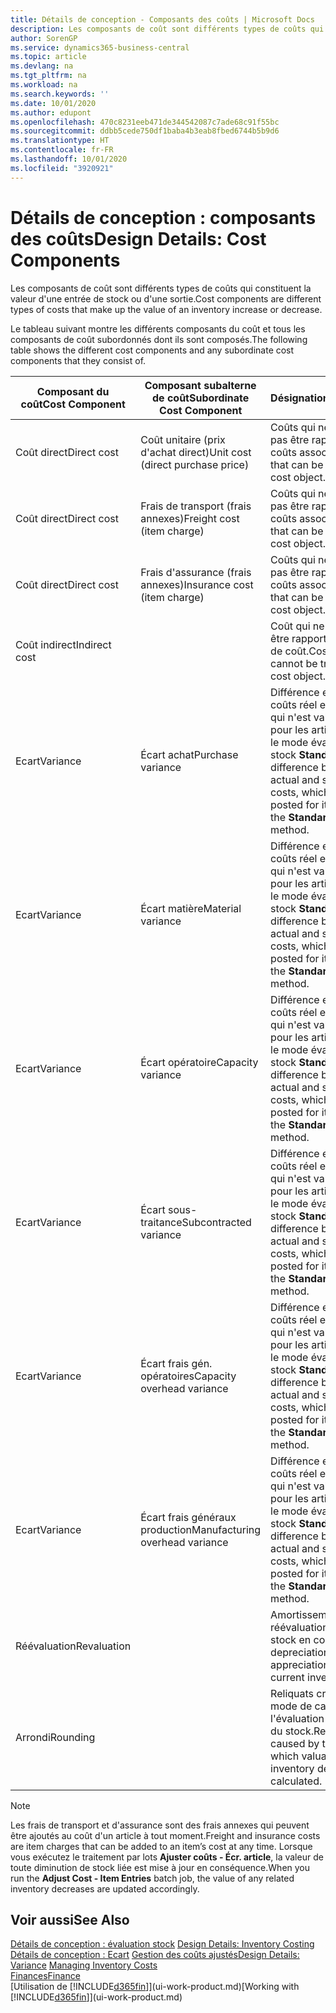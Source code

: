 ```yaml
---
title: Détails de conception - Composants des coûts | Microsoft Docs
description: Les composants de coût sont différents types de coûts qui constituent la valeur d'une entrée de stock ou d'une sortie.
author: SorenGP
ms.service: dynamics365-business-central
ms.topic: article
ms.devlang: na
ms.tgt_pltfrm: na
ms.workload: na
ms.search.keywords: ''
ms.date: 10/01/2020
ms.author: edupont
ms.openlocfilehash: 470c8231eeb471de344542087c7ade68c91f55bc
ms.sourcegitcommit: ddbb5cede750df1baba4b3eab8fbed6744b5b9d6
ms.translationtype: HT
ms.contentlocale: fr-FR
ms.lasthandoff: 10/01/2020
ms.locfileid: "3920921"
---
```

# <a name="design-details-cost-components"></a><span data-ttu-id="240d8-103">Détails de conception : composants des coûts</span><span class="sxs-lookup"><span data-stu-id="240d8-103">Design Details: Cost Components</span></span>
<span data-ttu-id="240d8-104">Les composants de coût sont différents types de coûts qui constituent la valeur d'une entrée de stock ou d'une sortie.</span><span class="sxs-lookup"><span data-stu-id="240d8-104">Cost components are different types of costs that make up the value of an inventory increase or decrease.</span></span>  

 <span data-ttu-id="240d8-105">Le tableau suivant montre les différents composants du coût et tous les composants de coût subordonnés dont ils sont composés.</span><span class="sxs-lookup"><span data-stu-id="240d8-105">The following table shows the different cost components and any subordinate cost components that they consist of.</span></span>  

|<span data-ttu-id="240d8-106">Composant du coût</span><span class="sxs-lookup"><span data-stu-id="240d8-106">Cost Component</span></span>|<span data-ttu-id="240d8-107">Composant subalterne de coût</span><span class="sxs-lookup"><span data-stu-id="240d8-107">Subordinate Cost Component</span></span>|<span data-ttu-id="240d8-108">Désignation</span><span class="sxs-lookup"><span data-stu-id="240d8-108">Description</span></span>|  
|--------------------|--------------------------------|---------------------------------------|  
|<span data-ttu-id="240d8-109">Coût direct</span><span class="sxs-lookup"><span data-stu-id="240d8-109">Direct cost</span></span>|<span data-ttu-id="240d8-110">Coût unitaire (prix d'achat direct)</span><span class="sxs-lookup"><span data-stu-id="240d8-110">Unit cost (direct purchase price)</span></span>|<span data-ttu-id="240d8-111">Coûts qui ne peuvent pas être rapportés à des coûts associés.</span><span class="sxs-lookup"><span data-stu-id="240d8-111">Cost that can be traced to a cost object.</span></span>|  
|<span data-ttu-id="240d8-112">Coût direct</span><span class="sxs-lookup"><span data-stu-id="240d8-112">Direct cost</span></span>|<span data-ttu-id="240d8-113">Frais de transport (frais annexes)</span><span class="sxs-lookup"><span data-stu-id="240d8-113">Freight cost (item charge)</span></span>|<span data-ttu-id="240d8-114">Coûts qui ne peuvent pas être rapportés à des coûts associés.</span><span class="sxs-lookup"><span data-stu-id="240d8-114">Cost that can be traced to a cost object.</span></span>|  
|<span data-ttu-id="240d8-115">Coût direct</span><span class="sxs-lookup"><span data-stu-id="240d8-115">Direct cost</span></span>|<span data-ttu-id="240d8-116">Frais d'assurance (frais annexes)</span><span class="sxs-lookup"><span data-stu-id="240d8-116">Insurance cost (item charge)</span></span>|<span data-ttu-id="240d8-117">Coûts qui ne peuvent pas être rapportés à des coûts associés.</span><span class="sxs-lookup"><span data-stu-id="240d8-117">Cost that can be traced to a cost object.</span></span>|  
|<span data-ttu-id="240d8-118">Coût indirect</span><span class="sxs-lookup"><span data-stu-id="240d8-118">Indirect cost</span></span>||<span data-ttu-id="240d8-119">Coût qui ne peut pas être rapporté à un objet de coût.</span><span class="sxs-lookup"><span data-stu-id="240d8-119">Cost that cannot be traced to a cost object.</span></span>|  
|<span data-ttu-id="240d8-120">Ecart</span><span class="sxs-lookup"><span data-stu-id="240d8-120">Variance</span></span>|<span data-ttu-id="240d8-121">Écart achat</span><span class="sxs-lookup"><span data-stu-id="240d8-121">Purchase variance</span></span>|<span data-ttu-id="240d8-122">Différence entre les coûts réel et standard, qui n'est validée que pour les articles utilisant le mode évaluation stock **Standard**.</span><span class="sxs-lookup"><span data-stu-id="240d8-122">The difference between actual and standard costs, which is only posted for items using the **Standard** costing method.</span></span>|  
|<span data-ttu-id="240d8-123">Ecart</span><span class="sxs-lookup"><span data-stu-id="240d8-123">Variance</span></span>|<span data-ttu-id="240d8-124">Écart matière</span><span class="sxs-lookup"><span data-stu-id="240d8-124">Material variance</span></span>|<span data-ttu-id="240d8-125">Différence entre les coûts réel et standard, qui n'est validée que pour les articles utilisant le mode évaluation stock **Standard**.</span><span class="sxs-lookup"><span data-stu-id="240d8-125">The difference between actual and standard costs, which is only posted for items using the **Standard** costing method.</span></span>|  
|<span data-ttu-id="240d8-126">Ecart</span><span class="sxs-lookup"><span data-stu-id="240d8-126">Variance</span></span>|<span data-ttu-id="240d8-127">Écart opératoire</span><span class="sxs-lookup"><span data-stu-id="240d8-127">Capacity variance</span></span>|<span data-ttu-id="240d8-128">Différence entre les coûts réel et standard, qui n'est validée que pour les articles utilisant le mode évaluation stock **Standard**.</span><span class="sxs-lookup"><span data-stu-id="240d8-128">The difference between actual and standard costs, which is only posted for items using the **Standard** costing method.</span></span>|  
|<span data-ttu-id="240d8-129">Ecart</span><span class="sxs-lookup"><span data-stu-id="240d8-129">Variance</span></span>|<span data-ttu-id="240d8-130">Écart sous-traitance</span><span class="sxs-lookup"><span data-stu-id="240d8-130">Subcontracted variance</span></span>|<span data-ttu-id="240d8-131">Différence entre les coûts réel et standard, qui n'est validée que pour les articles utilisant le mode évaluation stock **Standard**.</span><span class="sxs-lookup"><span data-stu-id="240d8-131">The difference between actual and standard costs, which is only posted for items using the **Standard** costing method.</span></span>|  
|<span data-ttu-id="240d8-132">Ecart</span><span class="sxs-lookup"><span data-stu-id="240d8-132">Variance</span></span>|<span data-ttu-id="240d8-133">Écart frais gén. opératoires</span><span class="sxs-lookup"><span data-stu-id="240d8-133">Capacity overhead variance</span></span>|<span data-ttu-id="240d8-134">Différence entre les coûts réel et standard, qui n'est validée que pour les articles utilisant le mode évaluation stock **Standard**.</span><span class="sxs-lookup"><span data-stu-id="240d8-134">The difference between actual and standard costs, which is only posted for items using the **Standard** costing method.</span></span>|  
|<span data-ttu-id="240d8-135">Ecart</span><span class="sxs-lookup"><span data-stu-id="240d8-135">Variance</span></span>|<span data-ttu-id="240d8-136">Écart frais généraux production</span><span class="sxs-lookup"><span data-stu-id="240d8-136">Manufacturing overhead variance</span></span>|<span data-ttu-id="240d8-137">Différence entre les coûts réel et standard, qui n'est validée que pour les articles utilisant le mode évaluation stock **Standard**.</span><span class="sxs-lookup"><span data-stu-id="240d8-137">The difference between actual and standard costs, which is only posted for items using the **Standard** costing method.</span></span>|  
|<span data-ttu-id="240d8-138">Réévaluation</span><span class="sxs-lookup"><span data-stu-id="240d8-138">Revaluation</span></span>||<span data-ttu-id="240d8-139">Amortissement ou réévaluation de la valeur stock en cours.</span><span class="sxs-lookup"><span data-stu-id="240d8-139">A depreciation or appreciation of the current inventory value.</span></span>|  
|<span data-ttu-id="240d8-140">Arrondi</span><span class="sxs-lookup"><span data-stu-id="240d8-140">Rounding</span></span>||<span data-ttu-id="240d8-141">Reliquats créés par le mode de calcul de l'évaluation des sorties du stock.</span><span class="sxs-lookup"><span data-stu-id="240d8-141">Residuals caused by the way in which valuation of inventory decreases are calculated.</span></span>|  

> [!NOTE]  
>  <span data-ttu-id="240d8-142">Les frais de transport et d'assurance sont des frais annexes qui peuvent être ajoutés au coût d'un article à tout moment.</span><span class="sxs-lookup"><span data-stu-id="240d8-142">Freight and insurance costs are item charges that can be added to an item’s cost at any time.</span></span> <span data-ttu-id="240d8-143">Lorsque vous exécutez le traitement par lots **Ajuster coûts - Écr. article**, la valeur de toute diminution de stock liée est mise à jour en conséquence.</span><span class="sxs-lookup"><span data-stu-id="240d8-143">When you run the **Adjust Cost - Item Entries** batch job, the value of any related inventory decreases are updated accordingly.</span></span>  

## <a name="see-also"></a><span data-ttu-id="240d8-144">Voir aussi</span><span class="sxs-lookup"><span data-stu-id="240d8-144">See Also</span></span>  
 <span data-ttu-id="240d8-145">[Détails de conception : évaluation stock](design-details-inventory-costing.md) </span><span class="sxs-lookup"><span data-stu-id="240d8-145">[Design Details: Inventory Costing](design-details-inventory-costing.md) </span></span>  
 <span data-ttu-id="240d8-146">[Détails de conception : Ecart](design-details-variance.md) [Gestion des coûts ajustés](finance-manage-inventory-costs.md)</span><span class="sxs-lookup"><span data-stu-id="240d8-146">[Design Details: Variance](design-details-variance.md) [Managing Inventory Costs](finance-manage-inventory-costs.md)</span></span>  
 [<span data-ttu-id="240d8-147">Finances</span><span class="sxs-lookup"><span data-stu-id="240d8-147">Finance</span></span>](finance.md)  
 <span data-ttu-id="240d8-148">[Utilisation de [!INCLUDE[d365fin](includes/d365fin_md.md)]](ui-work-product.md)</span><span class="sxs-lookup"><span data-stu-id="240d8-148">[Working with [!INCLUDE[d365fin](includes/d365fin_md.md)]](ui-work-product.md)</span></span>  
